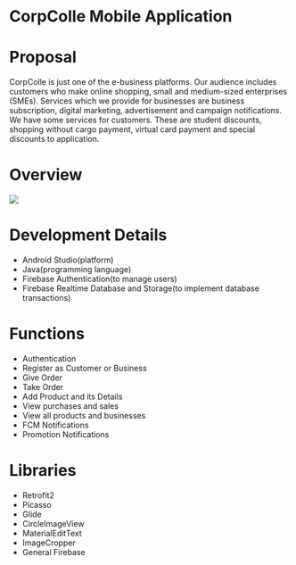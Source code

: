 # CorpColle Mobile Application
# Proposal
CorpColle is just one of the e-business platforms. Our audience includes customers who make online shopping, small and medium-sized enterprises (SMEs). Services which we provide for businesses are business subscription, digital marketing, advertisement and campaign notifications. We have some services for customers. These are student discounts, shopping without cargo payment, virtual card payment and special discounts to application.
# Overview
<img src= "https://user-images.githubusercontent.com/60930674/91095529-35633180-e665-11ea-9c2b-8412a61d8c56.PNG"></img>
# Development Details
- Android Studio(platform)
- Java(programming language)
- Firebase Authentication(to manage users)
- Firebase Realtime Database and Storage(to implement database transactions)
# Functions
- Authentication
- Register as Customer or Business
- Give Order
- Take Order
- Add Product and its Details
- View purchases and sales
- View all products and businesses
- FCM Notifications
- Promotion Notifications
# Libraries
- Retrofit2
- Picasso
- Glide
- CircleImageView
- MaterialEditText
- ImageCropper
- General Firebase
